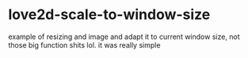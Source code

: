 # love2d-scale-to-window-size
example of resizing and image and adapt it to current window size, not those big function shits lol. it was really simple
